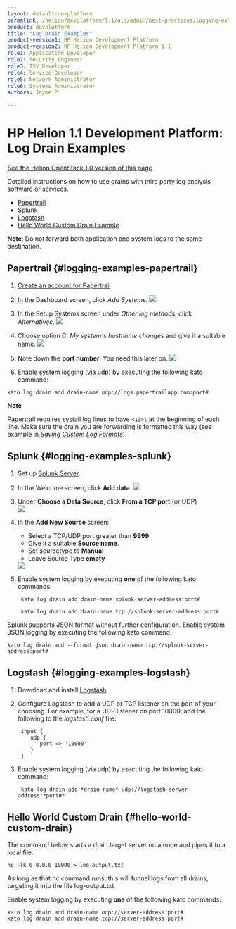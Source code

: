 ```yaml
---
layout: default-devplatform
permalink: /helion/devplatform/1.1/als/admin/best-practices/logging-examples/
product: devplatform
title: "Log Drain Examples"
product-version1: HP Helion Development Platform
product-version2: HP Helion Development Platform 1.1
role1: Application Developer
role2: Security Engineer
role3: ISV Developer 
role4: Service Developer
role5: Network Administrator
role6: Systems Administrator 
authors: Jayme P

---
```

<!--PUBLISHED-->

# HP Helion 1.1 Development Platform: Log Drain Examples[](#log-drain-examples "Permalink to this headline")
[See the Helion OpenStack 1.0 version of this page](/als/v1/admin/best-practices/logging-examples/)

Detailed instructions on how to use drains with third party log analysis
software or services.

-   [Papertrail](#logging-examples-papertrail)
-   [Splunk](#logging-examples-splunk)
-   [Logstash](#logging-examples-logstash)
-   [Hello World Custom Drain Example](#hello-world-custom-drain)
<!--   [*Loggly*](#logging-examples-loggly)-->

**Note**: Do not forward both application and system logs to the same destination.

## Papertrail {#logging-examples-papertrail}

1.  [Create an account for Papertrail](https://papertrailapp.com/plans)
2.  In the Dashboard screen, click *Add Systems*.
	<img src="content/documentation/devplatform/helion/imagesppt1.png" />

3.  In the Setup Systems screen under *Other log methods*, click
    *Alternatives*.
	<img src="/content/documentation/devplatform/helion/images/ppt2.png" />

4.  Choose option C: *My system's hostname changes* and give it a
    suitable name.
	<img src="/content/documentation/devplatform/helion/images/ppt3.png" />
5.  Note down the **port number**. You need this later on.
	<img src="/content/documentation/devplatform/helion/images/ppt4.png" />

6. Enable system logging (via udp) by executing the following kato command:
	
`kato log drain add drain-name udp://logs.papertrailapp.com:port#`

**Note**

Papertrail requires systail log lines to have `<13>l` at the beginning of each line. Make sure the drain you are forwarding is formatted this way (see example in [*Saving Custom Log Formats*](/helion/devplatform/1.1/als/admin/server/logging/#logging-drains-save-format)).

<!-- Loggly[](#loggly "Permalink to this headline")
-----------------------------------------------

1.  [Create an account for Loggly](https://app.loggly.com/pricing)
2.  Under *Incoming Data* tab, click *Add Input*.
	<img src="/content/documentation/devplatform/helion/images/loggly1.png" />
3.  In the Add Input screen:
	-   Choose *Syslog UDP or TCP*
	-   Choose *Combination Log Type*
	-   [Optional] For JSON Logging, Choose UDP or TCP **with Stripe** and enable **JSON Logging**. (for system logs)
	<img src="/content/documentation/devplatform/helion/images/loggly2.png" />
4.  If we want to accept logs from any Application Lifecycle Service nodes or applications modify Allowed Devices section:
	-   Click *Add device*
	 <img src="/content/documentation/devplatform/helion/images/images/loggly3.png" />
	-   Add IP Address 0.0.0.0/0 when prompted
	 <img src="/content/documentation/devplatform/helion/images/loggly4.png" />
5.  Turn off discovery since we allowed all devices. Also, note down the
    **port number**.
	 <img src="/content/documentation/devplatform/helion/images/loggly5.png" />
6. Enable system logging by executing **one** of the following kato commands:

    	kato log drain add drain-name udp://logs.loggly.com:port#

    	kato log drain add drain-name tcp://logs.loggly.com:port#

Loggly supports JSON format with minor configuration changes shown above. Enable system JSON logging by executing the following kato command:

    kato log drain add --format json drain-name tcp://logs.loggly.com:port#

-->
## Splunk {#logging-examples-splunk}

1.  Set up [Splunk Server](http://www.splunk.com/download).
2.  In the Welcome screen, click **Add data**.
	<img src="/content/documentation/devplatform/helion/images/splunk1.png" />
3.  Under **Choose a Data Source**, click **From a TCP port** (or UDP)<br /><img src="/content/documentation/devplatform/helion/images/splunk2.png"/>

1. In the **Add New Source** screen:
	-   Select a TCP/UDP port greater than **9999**
	-   Give it a suitable **Source name**.
	-   Set sourcetype to **Manual**
	-   Leave Source Type **empty**
	<img src="/content/documentation/devplatform/helion/images/splunk3.png" />
5. Enable system logging by executing **one** of the following kato commands:

    	kato log drain add drain-name splunk-server-address:port#

    	kato log drain add drain-name tcp://splunk-server-address:port#

Splunk supports JSON format without further configuration. Enable system JSON logging by executing the following kato command:

    kato log drain add --format json drain-name tcp://splunk-server-address:port#

## Logstash {#logging-examples-logstash}
 
1. Download and install [Logstash](http://www.elasticsearch.org/overview/logstash/download/).
 
2. Configure Logstash to add a UDP or TCP listener on the port of your choosing.  For example, for a UDP listener on port 10000, add the following to the *logstash.conf* file: 
 
	    input { 
	       udp { 
	          port => '10000' 
	       } 
	    } 
 
3. Enable system logging (via udp) by executing the following kato command: 
 
    	kato log drain add *drain-name* udp://logstash-server-address:*port#* 
 
## Hello World Custom Drain  {#hello-world-custom-drain}

The command below starts a drain target server on a node and pipes it to a local file:

    nc -lk 0.0.0.0 10000 > log-output.txt

As long as that nc command runs, this will funnel logs from all drains, targeting it into the file log-output.txt

Enable system logging by executing **one** of the following kato commands:

    kato log drain add drain-name udp://server-address:port#
	kato log drain add drain-name tcp://server-address:port#
